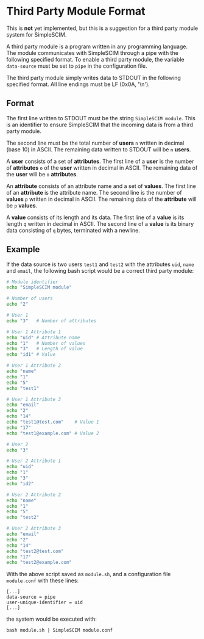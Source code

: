 # Third Party Module Format

This is **not** yet implemented, but this is a suggestion for a third
party module system for SimpleSCIM.

A third party module is a program written in any programming
language. The module communicates with SimpleSCIM through a pipe with
the following specified format. To enable a third party module, the
variable `data-source` must be set to `pipe` in the configuration
file.

The third party module simply writes data to STDOUT in the following
specified format. All line endings must be LF (0x0A, '\n').

## Format

The first line written to STDOUT must be the string
`SimpleSCIM module`. This is an identifier to ensure SimpleSCIM that
the incoming data is from a third party module.

The second line must be the total number of **users** `n` written in
decimal (base 10) in ASCII. The remaining data written to STDOUT will
be `n` **users**.

A **user** consists of a set of **attributes**. The first line of a
**user** is the number of **attributes** `o` of the **user** written
in decimal in ASCII. The remaining data of the **user** will be `o`
**attributes**.

An **attribute** consists of an attribute name and a set of
**values**. The first line of an **attribute** is the attribute name.
The second line is the number of **values** `p` written in decimal in
ASCII. The remaining data of the **attribute** will be `p`
**values**.

A **value** consists of its length and its data. The first line of a
**value** is its length `q` written in decimal in ASCII. The second
line of a **value** is its binary data consisting of `q` bytes,
terminated with a newline.

## Example

If the data source is two users `test1` and `test2` with the
attributes `uid`, `name` and `email`, the following bash script would
be a correct third party module:

```bash
# Module identifier
echo "SimpleSCIM module"

# Number of users
echo "2"

# User 1
echo "3"   # Number of attributes

# User 1 Attribute 1
echo "uid" # Attribute name
echo "1"   # Number of values
echo "3"   # Length of value
echo "id1" # Value

# User 1 Attribute 2
echo "name"
echo "1"
echo "5"
echo "test1"

# User 1 Attribute 3
echo "email"
echo "2"
echo "14"
echo "test1@test.com"    # Value 1
echo "17"
echo "test1@example.com" # Value 2

# User 2
echo "3"

# User 2 Attribute 1
echo "uid"
echo "1"
echo "3"
echo "id2"

# User 2 Attribute 2
echo "name"
echo "1"
echo "5"
echo "test2"

# User 2 Attribute 3
echo "email"
echo "2"
echo "14"
echo "test2@test.com"
echo "17"
echo "test2@example.com"
```

With the above script saved as `module.sh`, and a configuration file
`module.conf` with these lines:

```
[...]
data-source = pipe
user-unique-identifier = uid
[...]
```

the system would be executed with:

```
bash module.sh | SimpleSCIM module.conf
```

